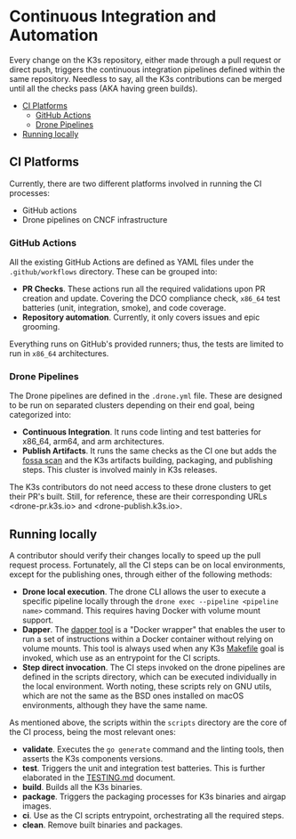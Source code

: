 # Continuous Integration and Automation

Every change on the K3s repository, either made through a pull request or direct push, triggers the continuous integration pipelines defined within the same repository. Needless to say, all the K3s contributions can be merged until all the checks pass (AKA having green builds).

- [CI Platforms](#ci-platforms)
  - [GitHub Actions](#github-actions)
  - [Drone Pipelines](#drone-pipelines)
- [Running locally](#running-locally)

## CI Platforms

Currently, there are two different platforms involved in running the CI processes:

- GitHub actions
- Drone pipelines on CNCF infrastructure

### GitHub Actions

All the existing GitHub Actions are defined as YAML files under the `.github/workflows` directory. These can be grouped into:

- **PR Checks**. These actions run all the required validations upon PR creation and update. Covering the DCO compliance check, `x86_64` test batteries (unit, integration, smoke), and code coverage.
- **Repository automation**. Currently, it only covers issues and epic grooming.

Everything runs on GitHub's provided runners; thus, the tests are limited to run in `x86_64` architectures.

### Drone Pipelines

The Drone pipelines are defined in the `.drone.yml` file. These are designed to be run on separated clusters depending  on their end goal, being categorized into:

- **Continuous Integration**. It runs code linting and test batteries for x86_64, arm64, and arm architectures.
- **Publish Artifacts**. It runs the same checks as the CI one but adds the [fossa scan](https://fossa.com/) and the K3s artifacts building, packaging, and publishing steps. This cluster is involved mainly in K3s releases.

The K3s contributors do not need access to these drone clusters to get their PR's built. Still, for reference, these are their corresponding URLs <drone-pr.k3s.io> and <drone-publish.k3s.io>.

## Running locally

A contributor should verify their changes locally to speed up the pull request process. Fortunately, all the CI steps can be on local environments, except for the publishing ones, through either of the following methods:

- **Drone local execution**. The drone CLI allows the user to execute a specific pipeline locally through the `drone exec --pipeline <pipeline name>` command. This requires having Docker with volume mount support.
- **Dapper**. The [dapper tool](https://github.com/rancher/dapper) is a "Docker wrapper" that enables the user to run a set of instructions within a Docker container without relying on volume mounts. This tool is always used when any K3s [Makefile](../../Makefile) goal is invoked, which use as an entrypoint for the CI scripts.
- **Step direct invocation**. The CI steps invoked on the drone pipelines are defined in the scripts directory, which can be executed individually in the local environment. Worth noting, these scripts rely on GNU utils, which are not the same as the BSD ones installed on macOS environments, although they have the same name.

As mentioned above, the scripts within the `scripts` directory are the core of the CI process, being the most relevant ones:

- **validate**. Executes the `go generate` command and the linting tools, then asserts the K3s components versions.
- **test**. Triggers the unit and integration test batteries. This is further elaborated in the [TESTING.md](../../tests/TESTING.md) document.
- **build**. Builds all the K3s binaries.
- **package**. Triggers the packaging processes for K3s binaries and airgap images.
- **ci**. Use as the CI scripts entrypoint, orchestrating all the required steps.
- **clean**. Remove built binaries and packages.
